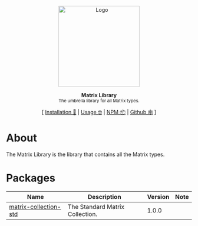 <p align="center"><img height="220px" src="https://i.imgur.com/UMHxlIV.png" alt="Logo" /><p>
<p align="center">
  <strong>Matrix Library</strong><br />
  <sub>The umbrella library for all Matrix types.</sub>
</p>
<p align="center">
  [ <a href="#installation">Installation 💾</a> | <a href="#usage">Usage 🤓</a> | <a href="https://www.npmjs.com/package/@sivrad/matrix-library">NPM 📦</a> | <a href="https://github.com/sivrad/matrix-library">Github 🕸</a> ]
</p>

# About
The Matrix Library is the library that contains all the Matrix types.
# Packages
| Name | Description | Version | Note |
|------|-------------|---------|------|
[matrix-collection-std](https://github.com/sivrad/matrix-collection-std) | The Standard Matrix Collection. | 1.0.0 |  |

